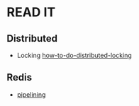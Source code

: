 # READ IT
## Distributed 
- Locking
[how-to-do-distributed-locking](https://martin.kleppmann.com/2016/02/08/how-to-do-distributed-locking.html)

## Redis
- [pipelining](https://redis.io/topics/pipelining)
